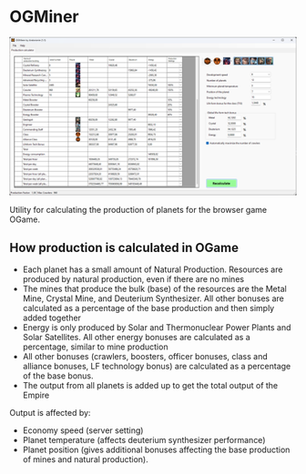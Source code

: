 # OGMiner

![demo](/imgstore/demo.png)

Utility for calculating the production of planets for the browser game OGame.

## How production is calculated in OGame

- Each planet has a small amount of Natural Production. Resources are produced by natural production, even if there are no mines
- The mines that produce the bulk (base) of the resources are the Metal Mine, Crystal Mine, and Deuterium Synthesizer. All other bonuses are calculated as a percentage of the base production and then simply added together
- Energy is only produced by Solar and Thermonuclear Power Plants and Solar Satellites. All other energy bonuses are calculated as a percentage, similar to mine production
- All other bonuses (crawlers, boosters, officer bonuses, class and alliance bonuses, LF technology bonus) are calculated as a percentage of the base bonus.
- The output from all planets is added up to get the total output of the Empire

Output is affected by:
- Economy speed (server setting)
- Planet temperature (affects deuterium synthesizer performance)
- Planet position (gives additional bonuses affecting the base production of mines and natural production).
